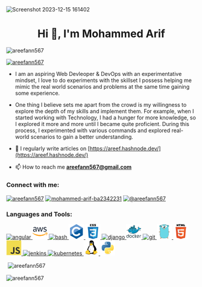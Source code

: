 <img width="695" alt="Screenshot 2023-12-15 161402" src="https://github.com/areefann567/areefann567/assets/120305645/04383969-38a9-401f-bc17-7ec604147946">

<h1 align="center">Hi 👋, I'm Mohammed Arif</h1>

<p align="left"> <img src="https://komarev.com/ghpvc/?username=areefann567&label=Profile%20views&color=0e75b6&style=flat" alt="areefann567" /> </p>

<p align="left"> <a href="https://twitter.com/areefann567" target="blank"><img src="https://img.shields.io/twitter/follow/areefann567?logo=twitter&style=for-the-badge" alt="areefann567" /></a> </p>

-  I am an aspiring Web Devleoper & DevOps with an experimentative mindset, I love to do experiments with the skillset I possess helping me mimic the real world scenarios and problems at the same time gaining some experience.

- One thing I believe sets me apart from the crowd is my willingness to explore the depth of my skills and implement them. For example, when I started working with Technology, I had a hunger for more knowledge, so I 
  explored it more and more until I became quite proficient. During this process, I experimented with various commands and explored real-world scenarios to gain a better understanding.

- 📝 I regularly write articles on [https://areef.hashnode.dev/](https://areef.hashnode.dev/)


- 📫 How to reach me **areefann567@gmail.com**

<h3 align="left">Connect with me:</h3>
<p align="left">
<a href="https://twitter.com/areefann567" target="blank"><img align="center" src="https://raw.githubusercontent.com/rahuldkjain/github-profile-readme-generator/master/src/images/icons/Social/twitter.svg" alt="areefann567" height="30" width="40" /></a>
<a href="https://linkedin.com/in/mohammed-arif-ba2342231" target="blank"><img align="center" src="https://raw.githubusercontent.com/rahuldkjain/github-profile-readme-generator/master/src/images/icons/Social/linked-in-alt.svg" alt="mohammed-arif-ba2342231" height="30" width="40" /></a>
<a href="https://hashnode.com/@areefann567" target="blank"><img align="center" src="https://raw.githubusercontent.com/rahuldkjain/github-profile-readme-generator/master/src/images/icons/Social/hashnode.svg" alt="@areefann567" height="30" width="40" /></a>
</p>

<h3 align="left">Languages and Tools:</h3>
<p align="left"> <a href="https://angular.io" target="_blank" rel="noreferrer"> <img src="https://angular.io/assets/images/logos/angular/angular.svg" alt="angular" width="40" height="40"/> </a> <a href="https://aws.amazon.com" target="_blank" rel="noreferrer"> <img src="https://raw.githubusercontent.com/devicons/devicon/master/icons/amazonwebservices/amazonwebservices-original-wordmark.svg" alt="aws" width="40" height="40"/> </a> <a href="https://www.gnu.org/software/bash/" target="_blank" rel="noreferrer"> <img src="https://www.vectorlogo.zone/logos/gnu_bash/gnu_bash-icon.svg" alt="bash" width="40" height="40"/> </a> <a href="https://www.cprogramming.com/" target="_blank" rel="noreferrer"> <img src="https://raw.githubusercontent.com/devicons/devicon/master/icons/c/c-original.svg" alt="c" width="40" height="40"/> </a> <a href="https://www.w3schools.com/css/" target="_blank" rel="noreferrer"> <img src="https://raw.githubusercontent.com/devicons/devicon/master/icons/css3/css3-original-wordmark.svg" alt="css3" width="40" height="40"/> </a> <a href="https://www.djangoproject.com/" target="_blank" rel="noreferrer"> <img src="https://cdn.worldvectorlogo.com/logos/django.svg" alt="django" width="40" height="40"/> </a> <a href="https://www.docker.com/" target="_blank" rel="noreferrer"> <img src="https://raw.githubusercontent.com/devicons/devicon/master/icons/docker/docker-original-wordmark.svg" alt="docker" width="40" height="40"/> </a> <a href="https://git-scm.com/" target="_blank" rel="noreferrer"> <img src="https://www.vectorlogo.zone/logos/git-scm/git-scm-icon.svg" alt="git" width="40" height="40"/> </a> <a href="https://golang.org" target="_blank" rel="noreferrer"> <img src="https://raw.githubusercontent.com/devicons/devicon/master/icons/go/go-original.svg" alt="go" width="40" height="40"/> </a> <a href="https://www.w3.org/html/" target="_blank" rel="noreferrer"> <img src="https://raw.githubusercontent.com/devicons/devicon/master/icons/html5/html5-original-wordmark.svg" alt="html5" width="40" height="40"/> </a> <a href="https://developer.mozilla.org/en-US/docs/Web/JavaScript" target="_blank" rel="noreferrer"> <img src="https://raw.githubusercontent.com/devicons/devicon/master/icons/javascript/javascript-original.svg" alt="javascript" width="40" height="40"/> </a> <a href="https://www.jenkins.io" target="_blank" rel="noreferrer"> <img src="https://www.vectorlogo.zone/logos/jenkins/jenkins-icon.svg" alt="jenkins" width="40" height="40"/> </a> <a href="https://kubernetes.io" target="_blank" rel="noreferrer"> <img src="https://www.vectorlogo.zone/logos/kubernetes/kubernetes-icon.svg" alt="kubernetes" width="40" height="40"/> </a> <a href="https://www.linux.org/" target="_blank" rel="noreferrer"> <img src="https://raw.githubusercontent.com/devicons/devicon/master/icons/linux/linux-original.svg" alt="linux" width="40" height="40"/> </a> <a href="https://www.python.org" target="_blank" rel="noreferrer"> <img src="https://raw.githubusercontent.com/devicons/devicon/master/icons/python/python-original.svg" alt="python" width="40" height="40"/> </a> </p>



<p>&nbsp;<img align="center" src="https://github-readme-stats.vercel.app/api?username=areefann567&show_icons=true&locale=en" alt="areefann567" /></p>

<p><img align="center" src="https://github-readme-streak-stats.herokuapp.com/?user=areefann567&" alt="areefann567" /></p>

